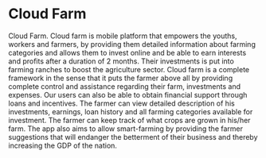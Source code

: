 # Cloud Farm
Cloud Farm.  Cloud farm is mobile platform that empowers the youths, workers and  farmers, by providing them detailed information about farming categories and allows them to invest online and be able to earn interests and profits after a duration of 2 months. Their investments is put into farming ranches to boost the agriculture sector.  Cloud farm is a complete framework in the sense that it puts the farmer above all by providing complete control and assistance regarding their farm, investments and expenses. Our users can also be able to obtain financial support through loans and incentives.  The farmer can view detailed description of his investments, earnings, loan history and all farming categories available for investment. The farmer can keep track of what crops are grown in his/her farm.  The app also aims to allow smart-farming by providing the farmer suggestions that will endanger the betterment of their business and thereby increasing the GDP of the nation.

